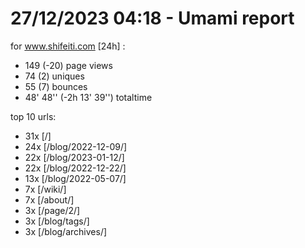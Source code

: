 # 27/12/2023 04:18 - Umami report
for www.shifeiti.com [24h] :

 - 149 (-20) page views
 - 74 (2) uniques
 - 55 (7) bounces
 - 48' 48'' (-2h 13' 39'') totaltime


top 10 urls:
 - 31x [/]
 - 24x [/blog/2022-12-09/]
 - 22x [/blog/2023-01-12/]
 - 22x [/blog/2022-12-22/]
 - 13x [/blog/2022-05-07/]
 - 7x [/wiki/]
 - 7x [/about/]
 - 3x [/page/2/]
 - 3x [/blog/tags/]
 - 3x [/blog/archives/]


